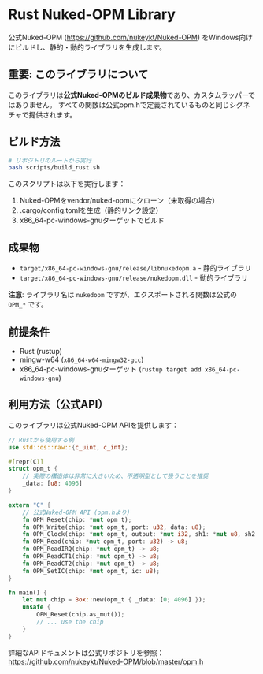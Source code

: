 # Rust Nuked-OPM Library

公式Nuked-OPM (https://github.com/nukeykt/Nuked-OPM) をWindows向けにビルドし、静的・動的ライブラリを生成します。

## 重要: このライブラリについて

このライブラリは**公式Nuked-OPMのビルド成果物**であり、カスタムラッパーではありません。
すべての関数は公式opm.hで定義されているものと同じシグネチャで提供されます。

## ビルド方法

```bash
# リポジトリのルートから実行
bash scripts/build_rust.sh
```

このスクリプトは以下を実行します：
1. Nuked-OPMをvendor/nuked-opmにクローン（未取得の場合）
2. .cargo/config.tomlを生成（静的リンク設定）
3. x86_64-pc-windows-gnuターゲットでビルド

## 成果物

- `target/x86_64-pc-windows-gnu/release/libnukedopm.a` - 静的ライブラリ
- `target/x86_64-pc-windows-gnu/release/nukedopm.dll` - 動的ライブラリ

**注意**: ライブラリ名は `nukedopm` ですが、エクスポートされる関数は公式の `OPM_*` です。

## 前提条件

- Rust (rustup)
- mingw-w64 (`x86_64-w64-mingw32-gcc`)
- x86_64-pc-windows-gnuターゲット (`rustup target add x86_64-pc-windows-gnu`)

## 利用方法（公式API）

このライブラリは公式Nuked-OPM APIを提供します：

```rust
// Rustから使用する例
use std::os::raw::{c_uint, c_int};

#[repr(C)]
struct opm_t {
    // 実際の構造体は非常に大きいため、不透明型として扱うことを推奨
    _data: [u8; 4096]
}

extern "C" {
    // 公式Nuked-OPM API (opm.hより)
    fn OPM_Reset(chip: *mut opm_t);
    fn OPM_Write(chip: *mut opm_t, port: u32, data: u8);
    fn OPM_Clock(chip: *mut opm_t, output: *mut i32, sh1: *mut u8, sh2: *mut u8, so: *mut u8);
    fn OPM_Read(chip: *mut opm_t, port: u32) -> u8;
    fn OPM_ReadIRQ(chip: *mut opm_t) -> u8;
    fn OPM_ReadCT1(chip: *mut opm_t) -> u8;
    fn OPM_ReadCT2(chip: *mut opm_t) -> u8;
    fn OPM_SetIC(chip: *mut opm_t, ic: u8);
}

fn main() {
    let mut chip = Box::new(opm_t { _data: [0; 4096] });
    unsafe {
        OPM_Reset(chip.as_mut());
        // ... use the chip
    }
}
```

詳細なAPIドキュメントは公式リポジトリを参照：
https://github.com/nukeykt/Nuked-OPM/blob/master/opm.h
